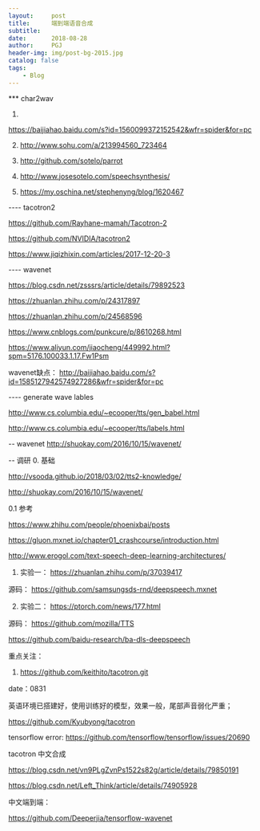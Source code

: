 ```yaml
---
layout:     post
title:      端到端语音合成
subtitle:    
date:       2018-08-28
author:     PGJ
header-img: img/post-bg-2015.jpg
catalog: false
tags:
    - Blog
--- 
```



*** char2wav

1.  
  https://baijiahao.baidu.com/s?id=1560099372152542&wfr=spider&for=pc

2. http://www.sohu.com/a/213994560_723464

3. http://github.com/sotelo/parrot

4. http://www.josesotelo.com/speechsynthesis/

5. https://my.oschina.net/stephenyng/blog/1620467

---- tacotron2

https://github.com/Rayhane-mamah/Tacotron-2

https://github.com/NVIDIA/tacotron2

https://www.jiqizhixin.com/articles/2017-12-20-3

---- wavenet

https://blog.csdn.net/zsssrs/article/details/79892523

https://zhuanlan.zhihu.com/p/24317897

https://zhuanlan.zhihu.com/p/24568596

https://www.cnblogs.com/punkcure/p/8610268.html

https://www.aliyun.com/jiaocheng/449992.html?spm=5176.100033.1.17.Fw1Psm

wavenet缺点：  http://baijiahao.baidu.com/s?id=1585127942574927286&wfr=spider&for=pc

---- generate wave lables

http://www.cs.columbia.edu/~ecooper/tts/gen_babel.html

http://www.cs.columbia.edu/~ecooper/tts/labels.html

-- wavenet
http://shuokay.com/2016/10/15/wavenet/

-- 调研
0. 基础

http://vsooda.github.io/2018/03/02/tts2-knowledge/

http://shuokay.com/2016/10/15/wavenet/

0.1 参考

https://www.zhihu.com/people/phoenixbai/posts

https://gluon.mxnet.io/chapter01_crashcourse/introduction.html

http://www.erogol.com/text-speech-deep-learning-architectures/


1. 实验一： https://zhuanlan.zhihu.com/p/37039417

源码： https://github.com/samsungsds-rnd/deepspeech.mxnet

2. 实验二： https://ptorch.com/news/177.html

源码： https://github.com/mozilla/TTS

https://github.com/baidu-research/ba-dls-deepspeech

>>>>
重点关注： 

1. https://github.com/keithito/tacotron.git

date：0831

英语环境已搭建好，使用训练好的模型，效果一般，尾部声音弱化严重；



https://github.com/Kyubyong/tacotron

>>>

tensorflow error:
https://github.com/tensorflow/tensorflow/issues/20690


>>>> 

tacotron 中文合成

https://blog.csdn.net/vn9PLgZvnPs1522s82g/article/details/79850191

https://blog.csdn.net/Left_Think/article/details/74905928

>>>

中文端到端：

https://github.com/Deeperjia/tensorflow-wavenet
